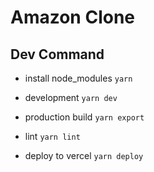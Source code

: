 # Amazon Clone

## Dev Command

- install node_modules
  `yarn`

- development
  `yarn dev`

- production build
  `yarn export`

- lint
  `yarn lint`

- deploy to vercel
  `yarn deploy`
